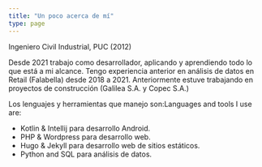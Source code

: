```yaml
---
title: "Un poco acerca de mí"
type: page
---
```


Ingeniero Civil Industrial, PUC (2012)

Desde 2021 trabajo como desarrollador, aplicando y aprendiendo todo lo que está a mi alcance.
Tengo experiencia anterior en análisis de datos en Retail (Falabella) desde 2018 a 2021.
Anteriormente estuve trabajando en proyectos de construcción (Galilea S.A. y Copec S.A.)

Los lenguajes y herramientas que manejo son:Languages and tools I use are:

- Kotlin & Intellij para desarrollo Android.
- PHP & Wordpress para desarrollo web.
- Hugo & Jekyll para desarrollo web de sitios estáticos.
- Python and SQL para análisis de datos.

